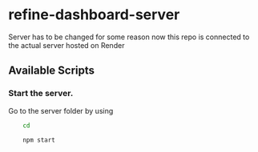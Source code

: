 # refine-dashboard-server

Server has to be changed for some reason now this repo is connected to the actual server hosted on Render
 
## Available Scripts

### Start the server.

Go to the server folder by using 

```bash
    cd
```

```bash
    npm start
```

